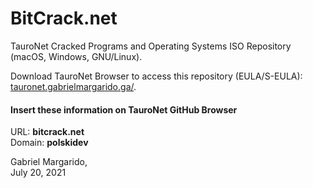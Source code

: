 # BitCrack.net
TauroNet Cracked Programs and Operating Systems ISO Repository (macOS, Windows, GNU/Linux). 
  
Download TauroNet Browser to access this repository (EULA/S-EULA):  
[tauronet.gabrielmargarido.ga/](http://tauronet.gabrielmargarido.ga/). 

#### Insert these information on TauroNet GitHub Browser 
URL: **bitcrack.net**  
Domain: **polskidev**  
  
  
  
Gabriel Margarido,  
July 20, 2021
